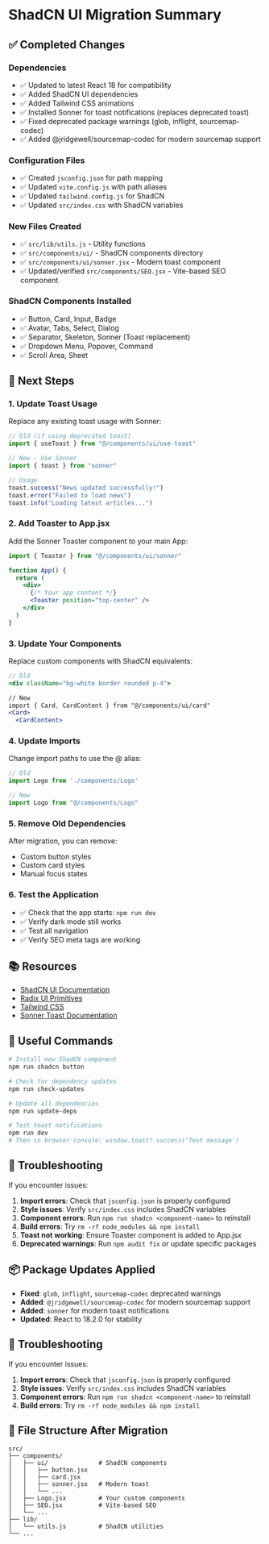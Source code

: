 # ShadCN UI Migration Summary

## ✅ Completed Changes

### Dependencies
- ✅ Updated to latest React 18 for compatibility
- ✅ Added ShadCN UI dependencies
- ✅ Added Tailwind CSS animations
- ✅ Installed Sonner for toast notifications (replaces deprecated toast)
- ✅ Fixed deprecated package warnings (glob, inflight, sourcemap-codec)
- ✅ Added @jridgewell/sourcemap-codec for modern sourcemap support

### Configuration Files
- ✅ Created `jsconfig.json` for path mapping
- ✅ Updated `vite.config.js` with path aliases
- ✅ Updated `tailwind.config.js` for ShadCN
- ✅ Updated `src/index.css` with ShadCN variables

### New Files Created
- ✅ `src/lib/utils.js` - Utility functions
- ✅ `src/components/ui/` - ShadCN components directory
- ✅ `src/components/ui/sonner.jsx` - Modern toast component
- ✅ Updated/verified `src/components/SEO.jsx` - Vite-based SEO component

### ShadCN Components Installed
- ✅ Button, Card, Input, Badge
- ✅ Avatar, Tabs, Select, Dialog
- ✅ Separator, Skeleton, Sonner (Toast replacement)
- ✅ Dropdown Menu, Popover, Command
- ✅ Scroll Area, Sheet

## 🔄 Next Steps

### 1. Update Toast Usage
Replace any existing toast usage with Sonner:

```jsx
// Old (if using deprecated toast)
import { useToast } from "@/components/ui/use-toast"

// New - Use Sonner
import { toast } from "sonner"

// Usage
toast.success("News updated successfully!")
toast.error("Failed to load news")
toast.info("Loading latest articles...")
```

### 2. Add Toaster to App.jsx
Add the Sonner Toaster component to your main App:

```jsx
import { Toaster } from "@/components/ui/sonner"

function App() {
  return (
    <div>
      {/* Your app content */}
      <Toaster position="top-center" />
    </div>
  )
}
```

### 3. Update Your Components
Replace custom components with ShadCN equivalents:

```jsx
// Old
<div className="bg-white border rounded p-4">

// New  
import { Card, CardContent } from "@/components/ui/card"
<Card>
  <CardContent>
```

### 4. Update Imports
Change import paths to use the @ alias:

```jsx
// Old
import Logo from './components/Logo'

// New
import Logo from "@/components/Logo"
```

### 5. Remove Old Dependencies
After migration, you can remove:
- Custom button styles
- Custom card styles
- Manual focus states

### 6. Test the Application
- ✅ Check that the app starts: `npm run dev`
- ✅ Verify dark mode still works
- ✅ Test all navigation
- ✅ Verify SEO meta tags are working

## 📚 Resources

- [ShadCN UI Documentation](https://ui.shadcn.com)
- [Radix UI Primitives](https://www.radix-ui.com)
- [Tailwind CSS](https://tailwindcss.com)
- [Sonner Toast Documentation](https://sonner.emilkowal.ski)

## 🔧 Useful Commands

```bash
# Install new ShadCN component
npm run shadcn button

# Check for dependency updates
npm run check-updates

# Update all dependencies
npm run update-deps

# Test toast notifications
npm run dev
# Then in browser console: window.toast?.success('Test message')
```

## 🐛 Troubleshooting

If you encounter issues:

1. **Import errors**: Check that `jsconfig.json` is properly configured
2. **Style issues**: Verify `src/index.css` includes ShadCN variables  
3. **Component errors**: Run `npm run shadcn <component-name>` to reinstall
4. **Build errors**: Try `rm -rf node_modules && npm install`
5. **Toast not working**: Ensure Toaster component is added to App.jsx
6. **Deprecated warnings**: Run `npm audit fix` or update specific packages

## 📦 Package Updates Applied

- **Fixed**: `glob`, `inflight`, `sourcemap-codec` deprecated warnings
- **Added**: `@jridgewell/sourcemap-codec` for modern sourcemap support
- **Added**: `sonner` for modern toast notifications
- **Updated**: React to 18.2.0 for stability

## 🔧 Troubleshooting

If you encounter issues:

1. **Import errors**: Check that `jsconfig.json` is properly configured
2. **Style issues**: Verify `src/index.css` includes ShadCN variables  
3. **Component errors**: Run `npm run shadcn <component-name>` to reinstall
4. **Build errors**: Try `rm -rf node_modules && npm install`

## 📁 File Structure After Migration

```
src/
├── components/
│   ├── ui/              # ShadCN components
│   │   ├── button.jsx
│   │   ├── card.jsx
│   │   ├── sonner.jsx   # Modern toast
│   │   └── ...
│   ├── Logo.jsx         # Your custom components
│   ├── SEO.jsx          # Vite-based SEO
│   └── ...
├── lib/
│   └── utils.js         # ShadCN utilities
└── ...
```

